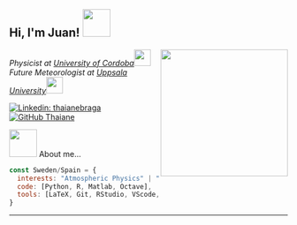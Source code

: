 <h2> Hi, I'm Juan! <img src="https://i.giphy.com/8H1SPh0ysU9EoXMzVj.webp" width="50"></h2>
<img align='right' src="https://media4.giphy.com/media/v1.Y2lkPTc5MGI3NjExM3pwcDM4cXg3Yjk4azQ0NXN2c3g0Mmd6eWlmZ2l0OThoNW9zOHA3biZlcD12MV9pbnRlcm5hbF9naWZfYnlfaWQmY3Q9cw/YYWMxZHKntaw7U34IV/giphy.gif" width="230">
<p><em>Physicist at <a href="http://www.uco.es">University of Cordoba</a><img src="https://media3.giphy.com/media/v1.Y2lkPTc5MGI3NjExOWluZWhidWhwNjJ0bGpuZ2tndGo1bXprNDhucDA5YjdzamR4N2RkZSZlcD12MV9pbnRlcm5hbF9naWZfYnlfaWQmY3Q9cw/bFtVSjEcF1hQyCIoUi/giphy.gif" width="30"></br>Future Meteorologist at <a href="https://www.uu.se/">Uppsala University</a><img src="https://media2.giphy.com/media/v1.Y2lkPTc5MGI3NjExZTVpdGw4aXhybW80OXZ2cXBrdXI4ZWc5cW9qbnZhejFjNmJjN2NxZyZlcD12MV9pbnRlcm5hbF9naWZfYnlfaWQmY3Q9cw/SRra6FELNneiUUhHCn/giphy.gif" width="30"> 
</em></p>

[![Linkedin: thaianebraga](https://img.shields.io/badge/-vazquezjportillo-blue?style=flat-square&logo=Linkedin&logoColor=white&link=https://www.linkedin.com/in/vazquezjportillo/)](https://www.linkedin.com/in/vazquezjportillo/)
[![GitHub Thaiane](https://img.shields.io/github/followers/vazquezjportillo?label=follow&style=social)](https://github.com/vazquezjportillo)


<img src="https://media3.giphy.com/media/v1.Y2lkPTc5MGI3NjExOWluZWhidWhwNjJ0bGpuZ2tndGo1bXprNDhucDA5YjdzamR4N2RkZSZlcD12MV9pbnRlcm5hbF9naWZfYnlfaWQmY3Q9cw/bFtVSjEcF1hQyCIoUi/giphy.gif" width="50"></h2> About me...  

```javascript
const Sweden/Spain = {
  interests: "Atmospheric Physics" | "Large-Scale Atmospheric and Ocean Circulation" 
  code: [Python, R, Matlab, Octave],
  tools: [LaTeX, Git, RStudio, VScode, Photoshop, Illustrator, SolidWorks],
}
```
---
